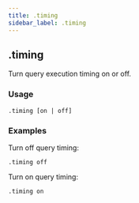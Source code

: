 ```yaml
---
title: .timing
sidebar_label: .timing
---
```



## .timing
Turn query execution timing on or off. 

### Usage
```
.timing [on | off]
```

### Examples

Turn off query timing:
```
.timing off
```

Turn on query timing:
```
.timing on
```